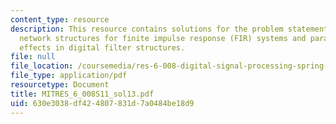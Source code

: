 ```yaml
---
content_type: resource
description: This resource contains solutions for the problem statements related to
  network structures for finite impulse response (FIR) systems and parameter quantization
  effects in digital filter structures.
file: null
file_location: /coursemedia/res-6-008-digital-signal-processing-spring-2011/630e3038df424807831d7a0484be18d9_MITRES_6_008S11_sol13.pdf
file_type: application/pdf
resourcetype: Document
title: MITRES_6_008S11_sol13.pdf
uid: 630e3038-df42-4807-831d-7a0484be18d9
---
```


